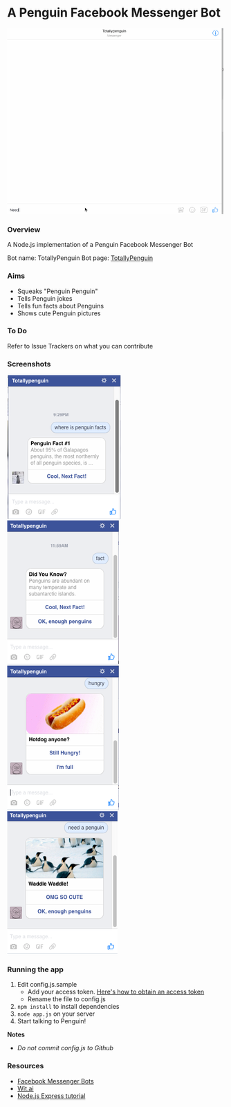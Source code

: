 # A Penguin Facebook Messenger Bot 

<img src="demo/penguinfbbot2.gif" width="500" height="430" />

### Overview
A Node.js implementation of a Penguin Facebook Messenger Bot 

Bot name: TotallyPenguin 
Bot page: [TotallyPenguin](https://www.facebook.com/Totallypenguin/)

### Aims
- Squeaks "Penguin Penguin"
- Tells Penguin jokes 
- Tells fun facts about Penguins 
- Shows cute Penguin pictures 

### To Do

Refer to Issue Trackers on what you can contribute

### Screenshots 

![penguinfacts](demo/penguinfacts.png)
![](demo/facts.png)
![](demo/food.png)
![](demo/waddle.png)

### Running the app
1. Edit config.js.sample
    * Add your access token. [Here's how to obtain an access token](https://developers.facebook.com/docs/messenger-platform/quickstart)
    * Rename the file to config.js
2. `npm install` to install dependencies
3. `node app.js` on your server 
4. Start talking to Penguin!

**Notes**
* *Do not commit config.js to Github*

### Resources
- [Facebook Messenger Bots](https://developers.facebook.com/docs/messenger-platform/product-overview)
- [Wit.ai](https://wit.ai/)
- [Node.js Express tutorial](http://www.tutorialspoint.com/nodejs/nodejs_express_framework.htm)
